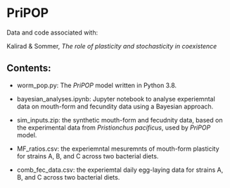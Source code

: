 # PriPOP

Data and code associated with:

Kalirad & Sommer, _The role of plasticity and stochasticity in coexistence_

## Contents:

+ worm_pop.py: The _PriPOP_ model written in Python 3.8.

+ bayesian_analyses.ipynb: Jupyter notebook to analyse experiemntal data on mouth-form and fecundity data using a Bayesian approach.

+ sim_inputs.zip: the synthetic mouth-form and fecudnity data, based on the experimental data from _Pristionchus pacificus_, used by _PriPOP_ model.

+ MF_ratios.csv: the experiemntal mesuremnts of mouth-form plasticity for strains A, B, and C across two bacterial diets.

+ comb_fec_data.csv: the experiemtal daily egg-laying data for strains A, B, and C across two bacterial diets.
